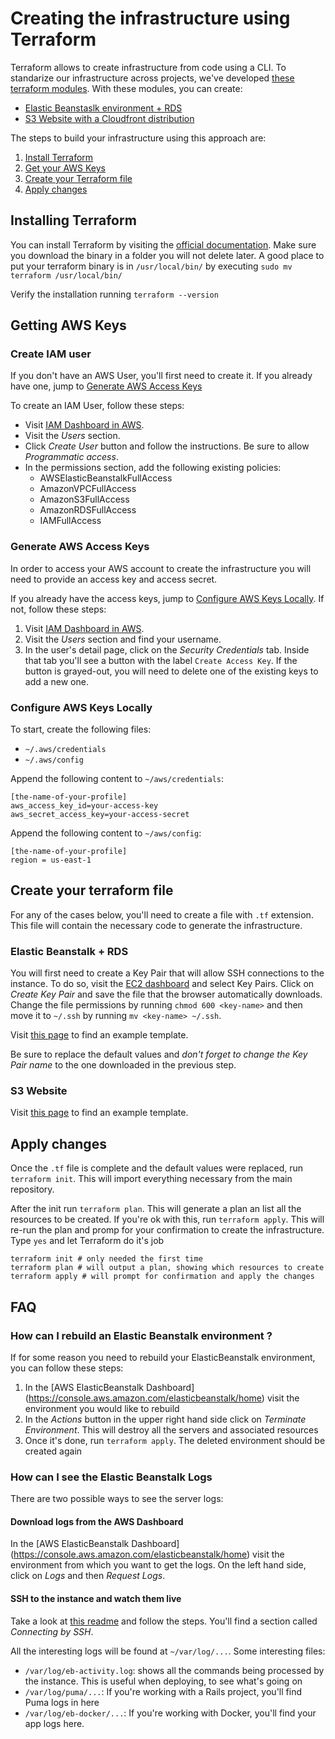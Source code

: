 # Creating the infrastructure using Terraform

Terraform allows to create infrastructure from code using a CLI. To standarize our infrastructure across projects, we've developed [these terraform modules](https://github.com/Wolox/terraform-base-infra). With these modules, you can create:

- [Elastic Beanstaslk environment + RDS](https://github.com/Wolox/terraform-base-infra#elasticbeanstalk--rds)
- [S3 Website with a Cloudfront distribution](https://github.com/Wolox/terraform-base-infra#s3-website)

The steps to build your infrastructure using this approach are:

1. [Install Terraform](#installing-terraform)
2. [Get your AWS Keys](#getting-aws-keys)
3. [Create your Terraform file](#create-your-terraform-file)
4. [Apply changes](#apply-changes)

## Installing Terraform

You can install Terraform by visiting the [official documentation](https://www.terraform.io/intro/getting-started/install.html). Make sure you download the binary in a folder you will not delete later. A good place to put your terraform binary is in `/usr/local/bin/` by executing `sudo mv terraform /usr/local/bin/`

Verify the installation running `terraform --version`

## Getting AWS Keys

### Create IAM user

If you don't have an AWS User, you'll first need to create it. If you already have one, jump to [Generate AWS Access Keys](#generate-aws-access-keys)

To create an IAM User, follow these steps:

* Visit [IAM Dashboard in AWS](https://console.aws.amazon.com/iam/home).
* Visit the *Users* section.
* Click *Create User* button and follow the instructions. Be sure to allow *Programmatic access*.
* In the permissions section, add the following existing policies:
  - AWSElasticBeanstalkFullAccess
  - AmazonVPCFullAccess
  - AmazonS3FullAccess
  - AmazonRDSFullAccess
  - IAMFullAccess

### Generate AWS Access Keys
In order to access your AWS account to create the infrastructure you will need to provide an access key and access secret.

If you already have the access keys, jump to [Configure AWS Keys Locally](#configure-aws-keys-locally). If not, follow these steps:

1. Visit [IAM Dashboard in AWS](https://console.aws.amazon.com/iam/home).
2. Visit the *Users* section and find your username.
3. In the user's detail page, click on the *Security Credentials* tab. Inside that tab you'll see a button with the label `Create Access Key`. If the button is grayed-out, you will need to delete one of the existing keys to add a new one.

### Configure AWS Keys Locally

To start, create the following files:
* `~/.aws/credentials`
* `~/.aws/config`

Append the following content to `~/aws/credentials`:

```
[the-name-of-your-profile]
aws_access_key_id=your-access-key
aws_secret_access_key=your-access-secret
```

Append the following content to `~/aws/config`:

```
[the-name-of-your-profile]
region = us-east-1
```

## Create your terraform file

For any of the cases below, you'll need to create a file with `.tf` extension. This file will contain the necessary code to generate the infrastructure.

### Elastic Beanstalk + RDS

You will first need to create a Key Pair that will allow SSH connections to the instance. To do so, visit the [EC2 dashboard](https://console.aws.amazon.com/ec2/v2/home) and select Key Pairs. Click on *Create Key Pair* and save the file that the browser automatically downloads.
Change the file permissions by running `chmod 600 <key-name>` and then move it to `~/.ssh` by running `mv <key-name> ~/.ssh`.

Visit [this page](https://github.com/Wolox/terraform-base-infra#elasticbeanstalk--rds) to find an example template.

Be sure to replace the default values and *don't forget to change the Key Pair name* to the one downloaded in the previous step.

### S3 Website

Visit [this page](https://github.com/Wolox/terraform-base-infra#s3-website) to find an example template.

## Apply changes

Once the `.tf` file is complete and the default values were replaced, run `terraform init`. This will import everything necessary from the main repository.

After the init run `terraform plan`. This will generate a plan an list all the resources to be created. If you're ok with this, run `terraform apply`. This will re-run the plan and promp for your confirmation to create the infrastructure. Type `yes` and let Terraform do it's job

```
terraform init # only needed the first time
terraform plan # will output a plan, showing which resources to create
terraform apply # will prompt for confirmation and apply the changes
```

## FAQ

### How can I rebuild an Elastic Beanstalk environment ?

If for some reason you need to rebuild your ElasticBeanstalk environment, you can follow these steps:

1. In the [AWS ElasticBeanstalk Dashboard] (https://console.aws.amazon.com/elasticbeanstalk/home) visit the environment you would like to rebuild
2. In the *Actions* button in the upper right hand side click on *Terminate Environment*. This will destroy all the servers and associated resources
3. Once it's done, run `terraform apply`. The deleted environment should be created again

### How can I see the Elastic Beanstalk Logs

There are two possible ways to see the server logs:

#### Download logs from the AWS Dashboard

In the [AWS ElasticBeanstalk Dashboard] (https://console.aws.amazon.com/elasticbeanstalk/home) visit the environment from which you want to get the logs. On the left hand side, click on *Logs* and then *Request Logs*.

#### SSH to the instance and watch them live

Take a look at [this readme](./aws-eb-deploy) and follow the steps. You'll find a section called *Connecting by SSH*.

All the interesting logs will be found at `~/var/log/...`. Some interesting files:

* `/var/log/eb-activity.log`: shows all the commands being processed by the instance. This is useful when deploying, to see what's going on
* `/var/log/puma/...`: If you're working with a Rails project, you'll find Puma logs in here
* `/var/log/eb-docker/...`: If you're working with Docker, you'll find your app logs here.
